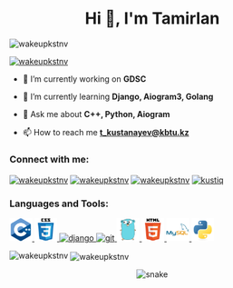 <h1 align="center">Hi 👋, I'm Tamirlan</h1>
<p align="left"> <img src="https://komarev.com/ghpvc/?username=wakeupkstnv&label=Profile%20views&color=0e75b6&style=flat" alt="wakeupkstnv" /> </p>

<p align="left"> <a href="https://github.com/ryo-ma/github-profile-trophy"><img src="https://github-profile-trophy.vercel.app/?username=wakeupkstnv" alt="wakeupkstnv" /></a> </p>

- 🔭 I’m currently working on **GDSC**

- 🌱 I’m currently learning **Django, Aiogram3, Golang**

- 💬 Ask me about **C++, Python, Aiogram**

- 📫 How to reach me **t_kustanayev@kbtu.kz**

<h3 align="left">Connect with me:</h3>
<p align="left">
<a href="https://twitter.com/wakeupkstnv" target="blank"><img align="center" src="https://raw.githubusercontent.com/rahuldkjain/github-profile-readme-generator/master/src/images/icons/Social/twitter.svg" alt="wakeupkstnv" height="30" width="40" /></a>
<a href="https://linkedin.com/in/wakeupkstnv" target="blank"><img align="center" src="https://raw.githubusercontent.com/rahuldkjain/github-profile-readme-generator/master/src/images/icons/Social/linked-in-alt.svg" alt="wakeupkstnv" height="30" width="40" /></a>
<a href="https://instagram.com/wakeupkstnv" target="blank"><img align="center" src="https://raw.githubusercontent.com/rahuldkjain/github-profile-readme-generator/master/src/images/icons/Social/instagram.svg" alt="wakeupkstnv" height="30" width="40" /></a>
<a href="https://codeforces.com/profile/kustiq" target="blank"><img align="center" src="https://raw.githubusercontent.com/rahuldkjain/github-profile-readme-generator/master/src/images/icons/Social/codeforces.svg" alt="kustiq" height="30" width="40" /></a>
</p>

<h3 align="left">Languages and Tools:</h3>
<p align="left"> <a href="https://www.w3schools.com/cpp/" target="_blank" rel="noreferrer"> <img src="https://raw.githubusercontent.com/devicons/devicon/master/icons/cplusplus/cplusplus-original.svg" alt="cplusplus" width="40" height="40"/> </a> <a href="https://www.w3schools.com/css/" target="_blank" rel="noreferrer"> <img src="https://raw.githubusercontent.com/devicons/devicon/master/icons/css3/css3-original-wordmark.svg" alt="css3" width="40" height="40"/> </a> <a href="https://www.djangoproject.com/" target="_blank" rel="noreferrer"> <img src="https://cdn.worldvectorlogo.com/logos/django.svg" alt="django" width="40" height="40"/> </a> <a href="https://git-scm.com/" target="_blank" rel="noreferrer"> <img src="https://www.vectorlogo.zone/logos/git-scm/git-scm-icon.svg" alt="git" width="40" height="40"/> </a> <a href="https://golang.org" target="_blank" rel="noreferrer"> <img src="https://raw.githubusercontent.com/devicons/devicon/master/icons/go/go-original.svg" alt="go" width="40" height="40"/> </a> <a href="https://www.w3.org/html/" target="_blank" rel="noreferrer"> <img src="https://raw.githubusercontent.com/devicons/devicon/master/icons/html5/html5-original-wordmark.svg" alt="html5" width="40" height="40"/> </a> <a href="https://www.mysql.com/" target="_blank" rel="noreferrer"> <img src="https://raw.githubusercontent.com/devicons/devicon/master/icons/mysql/mysql-original-wordmark.svg" alt="mysql" width="40" height="40"/> </a> <a href="https://www.python.org" target="_blank" rel="noreferrer"> <img src="https://raw.githubusercontent.com/devicons/devicon/master/icons/python/python-original.svg" alt="python" width="40" height="40"/> </a> </p>

<p><img align="left" src="https://github-readme-stats.vercel.app/api/top-langs?username=wakeupkstnv&show_icons=true&locale=en&layout=compact" alt="wakeupkstnv" /></p>

<p>&nbsp;<img align="center" src="https://github-readme-stats.vercel.app/api?username=wakeupkstnv&show_icons=true&locale=en" alt="wakeupkstnv" /></p>

<p align="center">
 <img width="1000" src="assets/github-snake.svg" alt="snake"/>
</p>
